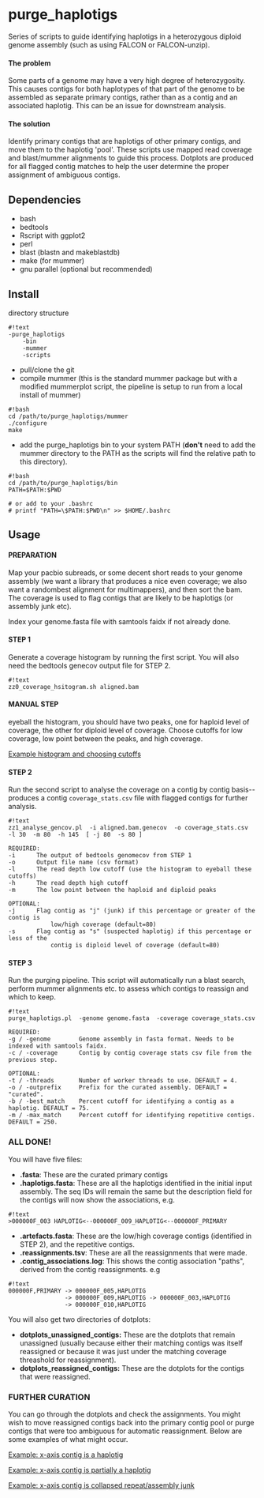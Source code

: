 # purge_haplotigs

Series of scripts to guide identifying haplotigs in a heterozygous diploid genome assembly (such as using FALCON or FALCON-unzip).

#### The problem

Some parts of a genome may have a very high degree of heterozygosity. This causes contigs for both haplotypes of that part of the genome to be assembled as separate primary contigs, rather than as a contig and an associated haplotig. This can be an issue for downstream analysis.

#### The solution

Identify primary contigs that are haplotigs of other primary contigs, and move them to the haplotig 'pool'. These scripts use mapped read coverage and blast/mummer alignments to guide this process. Dotplots are produced for all flagged contig matches to help the user determine the proper assignment of ambiguous contigs.

## Dependencies

- bash
- bedtools
- Rscript with ggplot2
- perl 
- blast (blastn and makeblastdb)
- make (for mummer)
- gnu parallel (optional but recommended)


## Install

directory structure

```
#!text
-purge_haplotigs
    -bin
    -mummer
    -scripts
```

- pull/clone the git
- compile mummer (this is the standard mummer package but with a modified mummerplot script, the pipeline is setup to run from a local install of mummer)

```
#!bash
cd /path/to/purge_haplotigs/mummer
./configure
make

```

 - add the purge_haplotigs bin to your system PATH (**don't** need to add the mummer directory to the PATH as the scripts will find the relative path to this directory).

```
#!bash
cd /path/to/purge_haplotigs/bin
PATH=$PATH:$PWD

# or add to your .bashrc
# printf "PATH=\$PATH:$PWD\n" >> $HOME/.bashrc
```


## Usage

#### PREPARATION

Map your pacbio subreads, or some decent short reads to your genome assembly (we want a library that produces a nice even coverage; we also want a randombest alignment for multimappers), and then sort the bam. The coverage is used to flag contigs that are likely to be haplotigs (or assembly junk etc).

Index your genome.fasta file with samtools faidx if not already done.

#### STEP 1

Generate a coverage histogram by running the first script. You will also need the bedtools genecov output file for STEP 2.

```
#!text
zz0_coverage_hsitogram.sh aligned.bam
```

#### MANUAL STEP

eyeball the histogram, you should have two peaks, one for haploid level of coverage, the other for diploid level of coverage. Choose cutoffs for low coverage, low point between the peaks, and high coverage.

[Example histogram and choosing cutoffs](https://bitbucket.org/mroachawri/purge_haplotigs/src/cf363f94c00fd865891a0469675d6df4a0813820/examples/example_histogram.png)

#### STEP 2

Run the second script to analyse the coverage on a contig by contig basis--produces a contig `coverage_stats.csv` file with flagged contigs for further analysis.

```
#!text
zz1_analyse_gencov.pl  -i aligned.bam.genecov  -o coverage_stats.csv  -l 30  -m 80  -h 145  [ -j 80  -s 80 ]

REQUIRED:
-i      The output of bedtools genomecov from STEP 1
-o      Output file name (csv format)
-l      The read depth low cutoff (use the histogram to eyeball these cutoffs)
-h      The read depth high cutoff
-m      The low point between the haploid and diploid peaks

OPTIONAL:
-j      Flag contig as "j" (junk) if this percentage or greater of the contig is 
            low/high coverage (default=80)
-s      Flag contig as "s" (suspected haplotig) if this percentage or less of the
            contig is diploid level of coverage (default=80)

```

#### STEP 3

Run the purging pipeline. This script will automatically run a blast search, perform mummer alignments etc. to assess which contigs to reassign and which to keep.

```
#!text
purge_haplotigs.pl  -genome genome.fasta  -coverage coverage_stats.csv

REQUIRED:
-g / -genome        Genome assembly in fasta format. Needs to be indexed with samtools faidx.
-c / -coverage      Contig by contig coverage stats csv file from the previous step.

OPTIONAL:
-t / -threads       Number of worker threads to use. DEFAULT = 4.
-o / -outprefix     Prefix for the curated assembly. DEFAULT = "curated".
-b / -best_match    Percent cutoff for identifying a contig as a haplotig. DEFAULT = 75.
-m / -max_match     Percent cutoff for identifying repetitive contigs. DEFAULT = 250.

```

### ALL DONE! 

You will have five files:

- **<prefix>.fasta**: These are the curated primary contigs
- **<prefix>.haplotigs.fasta**: These are all the haplotigs identified in the initial input assembly. The seq IDs will remain the same but the description field for the contigs will now show the associations, e.g. 
```
#!text
>000000F_003 HAPLOTIG<--000000F_009_HAPLOTIG<--000000F_PRIMARY
```
- **<prefix>.artefacts.fasta**: These are the low/high coverage contigs (identified in STEP 2), and the repetitive contigs. 
- **<prefix>.reassignments.tsv**: These are all the reassignments that were made.
- **<prefix>.contig_associations.log**: This shows the contig association "paths", derived from the contig reassignments. e.g 
```
#!text
000000F,PRIMARY -> 000000F_005,HAPLOTIG
                -> 000000F_009,HAPLOTIG -> 000000F_003,HAPLOTIG
                -> 000000F_010,HAPLOTIG
```

You will also get two directories of dotplots:

- **dotplots_unassigned_contigs:** These are the dotplots that remain unassigned (usually because either their matching contigs was itself reassigned or because it was just under the matching coverage threashold for reassignment).
- **dotplots_reassigned_contigs:** These are the dotplots for the contigs that were reassigned. 

### FURTHER CURATION

You can go through the dotplots and check the assignments. You might wish to move reassigned contigs back into the primary contig pool or purge contigs that were too ambiguous for automatic reassignment. Below are some examples of what might occur. 

[Example: x-axis contig is a haplotig](https://bitbucket.org/mroachawri/purge_haplotigs/src/cf363f94c00fd865891a0469675d6df4a0813820/examples/example_haplotig.png)

[Example: x-axis contig is partially a haplotig](https://bitbucket.org/mroachawri/purge_haplotigs/src/cf363f94c00fd865891a0469675d6df4a0813820/examples/example_partial_haplotig.png)

[Example: x-axis contig is collapsed repeat/assembly junk](https://bitbucket.org/mroachawri/purge_haplotigs/src/cf363f94c00fd865891a0469675d6df4a0813820/examples/example_repetitive_junk_contig.png)